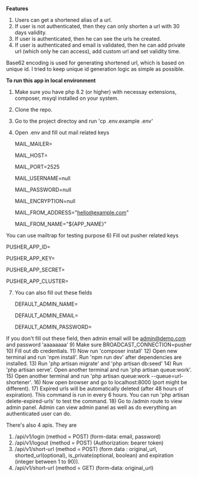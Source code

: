 **Features**

1) Users can get a shortened alias of a url. 
2) If user is not authenticated, then they can only shorten a url with 30 days validity. 
3) If user is authenticated, then he can see the urls he created. 
4) If user is authenticated and email is validated, then he can add private url (which only he can access), add custom url and set validity time.

Base62 encoding is used for generating shortened url, which is based on unique id. I tried to keep unique id generation logic as simple as possible.

**To run this app in local environment**
1) Make sure you have php 8.2 (or higher) with necessay extensions, composer, msyql installed on your system.
2) Clone the repo.
3) Go to the project directoy and run 'cp .env.example .env'
4) Open .env and fill out mail related keys
   
   MAIL_MAILER=
   
   MAIL_HOST=
   
   MAIL_PORT=2525
   
   MAIL_USERNAME=null
   
   MAIL_PASSWORD=null
   
   MAIL_ENCRYPTION=null
   
   MAIL_FROM_ADDRESS="hello@example.com"
   
   MAIL_FROM_NAME="${APP_NAME}"
   
You can use mailtrap for testing purpose
6) Fill out pusher related keys

   PUSHER_APP_ID=
   
   PUSHER_APP_KEY=
   
   PUSHER_APP_SECRET=
   
   PUSHER_APP_CLUSTER=
   
7) You can also fill out these fields
   
   DEFAULT_ADMIN_NAME=
   
   DEFAULT_ADMIN_EMAIL=
   
   DEFAULT_ADMIN_PASSWORD=
   
If you don't fill out these field, then admin email will be admin@demo.com and password 'aaaaaaaa'
9) Make sure BROADCAST_CONNECTION=pusher
10) Fill out db credentials.
11) Now run 'composer install'
12) Open new terminal and run 'npm install'. Run 'npm run dev' after dependencies are installed.
13) Run 'php artisan migrate' and 'php artisan db:seed'
14) Run 'php artisan serve'. Open another terminal and run 'php artisan queue:work'. 
15) Open another terminal and run 'php artisan queue:work --queue=url-shortener'.
16) Now open browser and go to localhost:8000 (port might be different).
17) Expired urls will be automatically deleted (after 48 hours of expiration). This command is run in every 6 hours. You can run 'php artisan delete-expired-urls' to test the command.
18) Go to /admin route to view admin panel. Admin can view admin panel as well as do everything an authenticated user can do.

There's also 4 apis. They are
1) /api/v1/login (method = POST) (form-data: email, password)
2) /api/v1/logout (method = POST) (Authorization: bearer token)
3) /api/v1/short-url (method = POST) (form data : original_url, shorted_url(optional), is_private(optional, boolean) and expiration (integer between 1 to 90)).
4) /api/v1/short-url (method = GET) (form-data: original_url)
